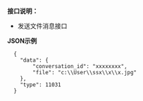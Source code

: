 ﻿
    
**接口说明：** 

- 发送文件消息接口


 **JSON示例**

``` 
  {
    "data": {
        "conversation_id": "xxxxxxxx",
	    "file": "c:\\User\\ssx\\x\\x.jpg"
	},
    "type": 11031
  }
```
